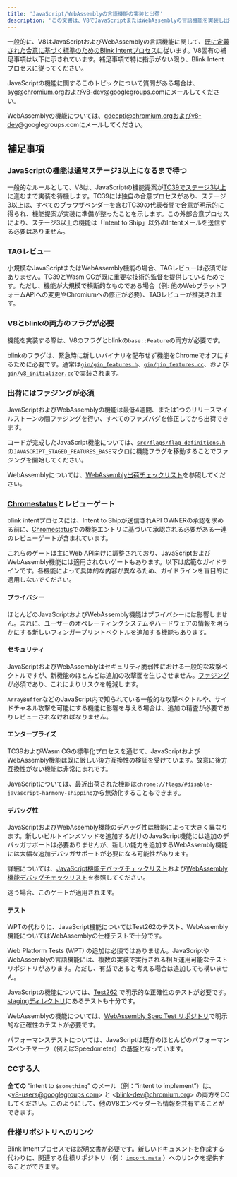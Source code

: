 ```yaml
---
title: 'JavaScript/WebAssemblyの言語機能の実装と出荷'
description: 'この文書は、V8でJavaScriptまたはWebAssemblyの言語機能を実装し出荷するプロセスについて説明します。'
---
```

一般的に、V8はJavaScriptおよびWebAssemblyの言語機能に関して、[既に定義された合意に基づく標準のためのBlink Intentプロセス](https://www.chromium.org/blink/launching-features/#process-existing-standard)に従います。V8固有の補足事項は以下に示されています。補足事項で特に指示がない限り、Blink Intentプロセスに従ってください。

JavaScriptの機能に関するこのトピックについて質問がある場合は、syg@chromium.orgおよびv8-dev@googlegroups.comにメールしてください。

WebAssemblyの機能については、gdeepti@chromium.orgおよびv8-dev@googlegroups.comにメールしてください。

## 補足事項

### JavaScriptの機能は通常ステージ3以上になるまで待つ

一般的なルールとして、V8は、JavaScriptの機能提案が[TC39でステージ3以上](https://tc39.es/process-document/)に進むまで実装を待機します。TC39には独自の合意プロセスがあり、ステージ3以上は、すべてのブラウザベンダーを含むTC39の代表者間で合意が明示的に得られ、機能提案が実装に準備が整ったことを示します。この外部合意プロセスにより、ステージ3以上の機能は「Intent to Ship」以外のIntentメールを送信する必要はありません。

### TAGレビュー

小規模なJavaScriptまたはWebAssembly機能の場合、TAGレビューは必須ではありません。TC39とWasm CGが既に重要な技術的監督を提供しているためです。ただし、機能が大規模で横断的なものである場合（例: 他のWebプラットフォームAPIへの変更やChromiumへの修正が必要）、TAGレビューが推奨されます。

### V8とblinkの両方のフラグが必要

機能を実装する際は、V8のフラグとblinkの`base::Feature`の両方が必要です。

blinkのフラグは、緊急時に新しいバイナリを配布せず機能をChromeでオフにするために必要です。通常は[`gin/gin_features.h`](https://source.chromium.org/chromium/chromium/src/+/main:gin/gin_features.h)、[`gin/gin_features.cc`](https://source.chromium.org/chromium/chromium/src/+/main:gin/gin_features.cc)、および[`gin/v8_initializer.cc`](https://source.chromium.org/chromium/chromium/src/+/main:gin/v8_initializer.cc)で実装されます。

### 出荷にはファジングが必須

JavaScriptおよびWebAssemblyの機能は最低4週間、または1つのリリースマイルストーンの間ファジングを行い、すべてのファズバグを修正してから出荷できます。

コードが完成したJavaScript機能については、[`src/flags/flag-definitions.h`](https://source.chromium.org/chromium/chromium/src/+/master:v8/src/flags/flag-definitions.h)の`JAVASCRIPT_STAGED_FEATURES_BASE`マクロに機能フラグを移動することでファジングを開始してください。

WebAssemblyについては、[WebAssembly出荷チェックリスト](/docs/wasm-shipping-checklist)を参照してください。

### [Chromestatus](https://chromestatus.com/)とレビューゲート

blink intentプロセスには、Intent to Shipが送信されAPI OWNERの承認を求める前に、[Chromestatus](https://chromestatus.com/)での機能エントリに基づいて承認される必要がある一連のレビューゲートが含まれています。

これらのゲートは主にWeb API向けに調整されており、JavaScriptおよびWebAssembly機能には適用されないゲートもあります。以下は広範なガイドラインです。各機能によって具体的な内容が異なるため、ガイドラインを盲目的に適用しないでください。

#### プライバシー

ほとんどのJavaScriptおよびWebAssembly機能はプライバシーには影響しません。まれに、ユーザーのオペレーティングシステムやハードウェアの情報を明らかにする新しいフィンガープリントベクトルを追加する機能もあります。

#### セキュリティ

JavaScriptおよびWebAssemblyはセキュリティ脆弱性における一般的な攻撃ベクトルですが、新機能のほとんどは追加の攻撃面を生じさせません。[ファジング](#fuzzing)が必須であり、これによりリスクを軽減します。

`ArrayBuffer`などのJavaScript内で知られている一般的な攻撃ベクトルや、サイドチャネル攻撃を可能にする機能に影響を与える場合は、追加の精査が必要でありレビューされなければなりません。

#### エンタープライズ

TC39およびWasm CGの標準化プロセスを通じて、JavaScriptおよびWebAssembly機能は既に厳しい後方互換性の検証を受けています。故意に後方互換性がない機能は非常にまれです。

JavaScriptについては、最近出荷された機能は`chrome://flags/#disable-javascript-harmony-shipping`から無効化することもできます。

#### デバッグ性

JavaScriptおよびWebAssembly機能のデバッグ性は機能によって大きく異なります。新しいビルトインメソッドを追加するだけのJavaScript機能には追加のデバッガサポートは必要ありませんが、新しい能力を追加するWebAssembly機能には大幅な追加デバッガサポートが必要になる可能性があります。

詳細については、[JavaScript機能デバッグチェックリスト](https://docs.google.com/document/d/1_DBgJ9eowJJwZYtY6HdiyrizzWzwXVkG5Kt8s3TccYE/edit#heading=h.u5lyedo73aa9)および[WebAssembly機能デバッグチェックリスト](https://goo.gle/devtools-wasm-checklist)を参照してください。

迷う場合、このゲートが適用されます。

#### テスト

WPTの代わりに、JavaScript機能についてはTest262のテスト、WebAssembly機能についてはWebAssemblyの仕様テストで十分です。

Web Platform Tests (WPT) の追加は必須ではありません。JavaScriptやWebAssemblyの言語機能には、複数の実装で実行される相互運用可能なテストリポジトリがあります。ただし、有益であると考える場合は追加しても構いません。

JavaScriptの機能については、[Test262](https://github.com/tc39/test262) で明示的な正確性のテストが必要です。[stagingディレクトリ](https://github.com/tc39/test262/blob/main/CONTRIBUTING.md#staging)にあるテストも十分です。

WebAssemblyの機能については、[WebAssembly Spec Test リポジトリ](https://github.com/WebAssembly/spec/tree/master/test)で明示的な正確性のテストが必要です。

パフォーマンステストについては、JavaScriptは既存のほとんどのパフォーマンスベンチマーク（例えばSpeedometer）の基盤となっています。

### CCする人

**全ての** “intent to `$something`” のメール（例：“intent to implement”）は、 &lt;v8-users@googlegroups.com> と &lt;blink-dev@chromium.org> の両方をCCしてください。このようにして、他のV8エンベッダーも情報を共有することができます。

### 仕様リポジトリへのリンク

Blink Intentプロセスでは説明文書が必要です。新しいドキュメントを作成する代わりに、関連する仕様リポジトリ（例： [`import.meta`](https://github.com/tc39/proposal-import-meta) ）へのリンクを提供することができます。
